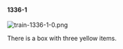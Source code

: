 #### 1336-1
![train-1336-1-0.png](https://github.com/lil-lab/nlvr/raw/master/nlvr/train/images/67/train-1336-1-0.png "train-1336-1-0.png")

There is a box with three yellow items.